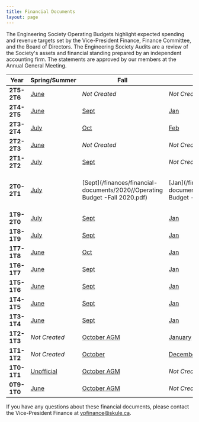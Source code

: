 ```yaml
---
title: Financial Documents
layout: page
---
```


The Engineering Society Operating Budgets highlight expected spending and revenue targets set by the Vice-President Finance, Finance Committee, and the Board of Directors. The Engineering Society Audits are a review of the Society's assets and financial standing prepared by an independent accounting firm. The statements are approved by our members at the Annual General Meeting.

| Year        | Spring/Summer                                                                                   | Fall                                                                                                                                              | Winter                                                                                                                | Audit                                                                                                                                     |
|-------------|-------------------------------------------------------------------------------------------------|---------------------------------------------------------------------------------------------------------------------------------------------------|-----------------------------------------------------------------------------------------------------------------------|-------------------------------------------------------------------------------------------------------------------------------------------|
| **2T5-2T6** | [June](https://docs.google.com/spreadsheets/d/1NVnSt_a2cQ0xeRkmY0rMBw90PLDtbu-r/edit?usp=drive_link&ouid=104564012679798970236&rtpof=true&sd=true)                | *Not Created*                                                                                                                                     | *Not Created*                                                                                                         | *Not Created*                                                                          |
| **2T4-2T5** | [June](https://docs.google.com/spreadsheets/d/1_d3ul_agaiFirrz0Tl-afHfnZQrTy_W-/edit?usp=drive_link&ouid=104564012679798970236&rtpof=true&sd=true)                | [Sept](https://docs.google.com/spreadsheets/d/18SQEAURR5-cw8kIIK0W6N0BGsnjQNRLb/edit?usp=drive_link&ouid=104564012679798970236&rtpof=true&sd=true)                                                                                                                                     | [Jan](https://docs.google.com/spreadsheets/d/1w5p9Gtd7sneRhUwlYBBz9X7ry1pJdXQ5/edit?usp=drive_link&ouid=104564012679798970236&rtpof=true&sd=true)                                                                                                         | [BDO](https://drive.google.com/file/d/1S3Uma4bJ-oZ6RgJ7ljXdNvJ_XLNMMyf4/view?usp=drive_link)                                                                          |
| **2T3-2T4** | [July](https://docs.google.com/spreadsheets/d/1bdvxvr2P-s-5228jtktaeliIf8QZIkue)                | [Oct](https://docs.google.com/spreadsheets/d/1SAYRiSdZ3A_Ma9jzzDSOWNoqvKpK8mG_/edit?usp=drive_link&ouid=104564012679798970236&rtpof=true&sd=true)                                                                                                                                     | [Feb](https://docs.google.com/spreadsheets/d/1HDXM-9vnxKEpM5C5c7BxrF-mGDEzScX_/edit?usp=drive_link&ouid=104564012679798970236&rtpof=true&sd=true)                                                                                                         | [BDO](/finances/financial-documents/2023/2023-audit.pdf)                                                                          |
| **2T2-2T3** | [June](https://docs.google.com/spreadsheets/d/1Y7h9kabOe_6wLD9sx3wHlSfh2qreQyck)                | *Not Created*                                                                                                                                     | *Not Created*                                                                                                         | [BDO](https://drive.google.com/file/d/13BCZnL4yC-MIU82HKu0eqkgy7nBg1n2o/view?usp=sharing)                                                                                                                             |
| **2T1-2T2** | [July](https://docs.google.com/spreadsheets/d/12tP5Nn4Z4wbRXgik5C1m5HAh4MjPdLT1)                | [Sept](https://docs.google.com/spreadsheets/d/1dPqMuSf9cRIYP6Hp0dJnsxmbw8VoG-kt/edit?usp=sharing&ouid=111631590450340878953&rtpof=true&sd=true)   | *Not Created*                                                                                                         | [BDO](https://drive.google.com/file/d/1msmMP083HQ7FtqDudAogS8eTPRM_R3HL/view?usp=sharing)                                                 |
| **2T0-2T1** | [July](/finances/financial-documents/2020/Operating-Budget-July-2020.pdf)               | [Sept](/finances/financial-documents/2020//Operating Budget -Fall 2020.pdf)                                                               | [Jan](/finances/financial-documents/2020/Operating Budget - Winter 2021.pdf)                                  | [BDO](/finances/financial-documents/2020/University of Toronto Engineering Society - May 20 - Financial Statement.pdf)            |
| **1T9-2T0** | [July](/finances/financial-documents/2019/Operating-Budget-July-2019.pdf)               | [Sept](/finances/financial-documents/2019/Operating-Budget-September-29.pdf)                                                              | [Jan](/finances/financial-documents/2019/operating_budget_January_2020.pdf)                                   | [BDO](/finances/financial-documents/2019/Audited-Financial-Statements-May2019.pdf)                                                |
| **1T8-1T9** | [July](/finances/financial-documents/2018/Operating-Budget-July-2018.pdf)               | [Sept](/finances/financial-documents/2018/Operating-Budget-September-2018.pdf)                                                            | [Jan](/finances/financial-documents/2019/Operating-Budget-January-2019.pdf)                                   | [BDO](/finances/financial-documents/2018/Financial-Audit-May-2018.pdf)                                                            |
| **1T7-1T8** | [June](/finances/financial-documents/2017/Budget-June-2017.pdf)                         | [Oct](/finances/financial-documents/2017/Budget-October-2017.xlsx-Final.pdf)                                                              | [Jan](/finances/financial-documents/2018/Budget-Jan-2018.pdf)                                                 | [BDO](/finances/financial-documents/2017/Financial-Audit-May-2017.pdf)                                                            |
| **1T6-1T7** | [June](/finances/financial-documents/2013/Summer_Budget_2016_Engsoc.pdf)                | [Sept](/finances/financial-documents/2017/Fall_Budget_2016_Engsoc-Updated-since-Summer.xlsx-Budget.pdf)                                   | [Jan](/finances/financial-documents/2017/Winter_Budget_2017_Engsoc.xlsx-Budget.pdf)                           | [BDO](/finances/financial-documents/2017/Final-Audit-2016-2016.pdf)                                                               |
| **1T5-1T6** | [June](/finances/financial-documents/2015/Operating-Budget-2015-2016.pdf)               | [Sept](/finances/financial-documents/2013/1T5-1T6-Fall-Budget.pdf)                                                                        | [Jan](/finances/financial-documents/2013/1T5-1T6-Winter-Budget-Jan.pdf)                                       | [BDO](/finances/financial-documents/2017/Final-Audit-2016-2016.pdf)                                                               |
| **1T4-1T5** | [June](/finances/financial-documents/2015/June_Budget_2014-2015.pdf)                    | [Sept](/finances/financial-documents/2015/Fall_2014_budget.pdf)                                                                           | [Jan](/finances/financial-documents/2013/1T4-1T5-Winter-Budget-Jan.pdf)                                       | [BDO](/finances/financial-documents/2015/Issued-Financial-Statements-University-of-Toronto-Engineering-Society-May-31-2015.pdf)   |
| **1T3-1T4** | [June](/finances/financial-documents/2013/1T3-1T4-Operating-Budget-June-2013.pdf)       | [Sept](/finances/financial-documents/2013/2013-2014-Operating-Budget-for-Sept-Board-Meeting-Revised.pdf)                                  | [Jan](/finances/financial-documents/2013/2013-2014-Operating-Budget-for-Jan-Board-Meeting.pdf)                | [BDO](/finances/financial-documents/2015/Audit-2013-2014.compressed.pdf)                                                          |
| **1T2-1T3** | *Not Created*                                                                                   | [October AGM](/finances/financial-documents/2013/1T2-1T3-AGM-Operating-Budget.pdf)                                                        | [January](/finances/financial-documents/2013/1T2-1T3-Winter-Operating-Budget-Tables-February-28-20131.pdf)    | [BDO](/finances/financial-documents/2013/2012-2013-Audit-BDO.pdf)                                                                 |
| **1T1-1T2** | *Not Created*                                                                                   | [October](/finances/financial-documents/2013/October-Operating-Budget-2011-2012.pdf)                                                      | [December Amendment](/finances/financial-documents/2013/December-Budget-Amendments-2011-2012.pdf)             | [BDO Draft](/finances/financial-documents/2013/University-of-Toronto-Engineering-Society-2012-Final-Audit.pdf)                    |
| **1T0-1T1** | [Unofficial](/finances/financial-documents/2013/Unofficial-July-Budget-2010-2011.pdf)   | [October AGM](/finances/financial-documents/2013/October-AGM-Operating-Budget-2010-2011.pdf)                                              | *Not Created*                                                                                                         | [Collins-Barrow](/finances/financial-documents/2013/1T0-1T1-Engineering-Society-Financial-Statements.pdf)                         |
| **0T9-1T0** | [June](/finances/financial-documents/2013/Operating-Budget-2009-2010-June-7.pdf)        | [October AGM](/finances/financial-documents/2013/October-AGM-Budget-2009-2010.pdf)                                                        | *Not Created*                                                                                                         | [Collins-Barrow](/finances/financial-documents/2013/0T9-1T0-Engineering-Society-Financial-Statements.pdf)                         |

If you have any questions about these financial documents, please contact the Vice-President Finance at <vpfinance@skule.ca>.
